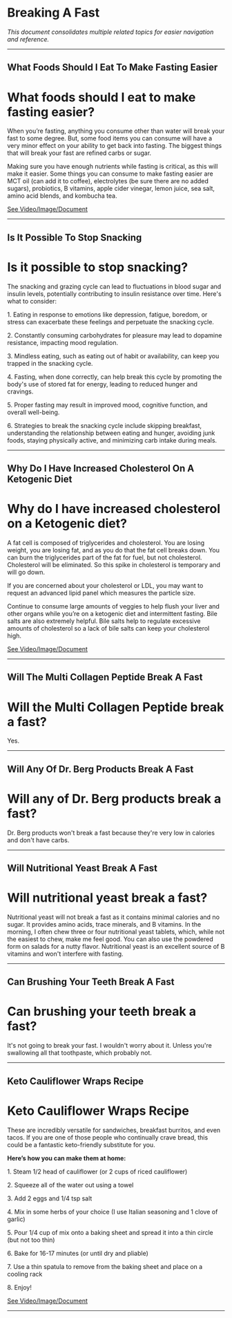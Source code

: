 # Breaking A Fast

*This document consolidates multiple related topics for easier navigation and reference.*

---

## What Foods Should I Eat To Make Fasting Easier

# What foods should I eat to make fasting easier?

When you’re fasting, anything you consume other than water will break your fast to some degree. But, some food items you can consume will have a very minor effect on your ability to get back into fasting. The biggest things that will break your fast are refined carbs or sugar.

Making sure you have enough nutrients while fasting is critical, as this will make it easier. Some things you can consume to make fasting easier are MCT oil (can add it to coffee), electrolytes (be sure there are no added sugars), probiotics, B vitamins, apple cider vinegar, lemon juice, sea salt, amino acid blends, and kombucha tea.

 [See Video/Image/Document](https://hls-player.drberg.com/asset?path=migrated-assets/14-things-to-consume-to-make-fasting-easier)

---

## Is It Possible To Stop Snacking

# Is it possible to stop snacking?

The snacking and grazing cycle can lead to fluctuations in blood sugar and insulin levels, potentially contributing to insulin resistance over time. Here's what to consider:

1\. Eating in response to emotions like depression, fatigue, boredom, or stress can exacerbate these feelings and perpetuate the snacking cycle.

2\. Constantly consuming carbohydrates for pleasure may lead to dopamine resistance, impacting mood regulation.

3\. Mindless eating, such as eating out of habit or availability, can keep you trapped in the snacking cycle.

4\. Fasting, when done correctly, can help break this cycle by promoting the body's use of stored fat for energy, leading to reduced hunger and cravings.

5\. Proper fasting may result in improved mood, cognitive function, and overall well-being.

6\. Strategies to break the snacking cycle include skipping breakfast, understanding the relationship between eating and hunger, avoiding junk foods, staying physically active, and minimizing carb intake during meals.

---

## Why Do I Have Increased Cholesterol On A Ketogenic Diet

# Why do I have increased cholesterol on a Ketogenic diet?

A fat cell is composed of triglycerides and cholesterol. You are losing weight, you are losing fat, and as you do that the fat cell breaks down. You can burn the triglycerides part of the fat for fuel, but not cholesterol. Cholesterol will be eliminated. So this spike in cholesterol is temporary and will go down.

If you are concerned about your cholesterol or LDL, you may want to request an advanced lipid panel which measures the particle size.

Continue to consume large amounts of veggies to help flush your liver and other organs while you’re on a ketogenic diet and intermittent fasting. Bile salts are also extremely helpful. Bile salts help to regulate excessive amounts of cholesterol so a lack of bile salts can keep your cholesterol high.

 [See Video/Image/Document](https://hls-player.drberg.com/asset?path=migrated-assets/keto-and-cholesterol-why-ldl-can-increase-on-low-carb-diet-drberg)

---

## Will The Multi Collagen Peptide Break A Fast

# Will the Multi Collagen Peptide break a fast?

Yes.

---

## Will Any Of Dr. Berg Products Break A Fast

# Will any of Dr. Berg products break a fast?

Dr. Berg products won't break a fast because they're very low in calories and don't have carbs.

---

## Will Nutritional Yeast Break A Fast

# Will nutritional yeast break a fast?

Nutritional yeast will not break a fast as it contains minimal calories and no sugar. It provides amino acids, trace minerals, and B vitamins. In the morning, I often chew three or four nutritional yeast tablets, which, while not the easiest to chew, make me feel good. You can also use the powdered form on salads for a nutty flavor. Nutritional yeast is an excellent source of B vitamins and won't interfere with fasting.

---

## Can Brushing Your Teeth Break A Fast

# Can brushing your teeth break a fast?

It's not going to break your fast. I wouldn't worry about it. Unless you're swallowing all that toothpaste, which probably not.

---

## Keto Cauliflower Wraps Recipe

# Keto Cauliflower Wraps Recipe

These are incredibly versatile for sandwiches, breakfast burritos, and even tacos. If you are one of those people who continually crave bread, this could be a fantastic keto-friendly substitute for you.

**Here’s how you can make them at home:**

1\. Steam 1/2 head of cauliflower (or 2 cups of riced cauliflower)

2\. Squeeze all of the water out using a towel

3\. Add 2 eggs and 1/4 tsp salt

4\. Mix in some herbs of your choice (I use Italian seasoning and 1 clove of garlic)

5\. Pour 1/4 cup of mix onto a baking sheet and spread it into a thin circle (but not too thin)

6\. Bake for 16-17 minutes (or until dry and pliable)

7\. Use a thin spatula to remove from the baking sheet and place on a cooling rack

8\. Enjoy!

 [See Video/Image/Document](https://hls-player.drberg.com/asset?path=migrated-assets/keto-cauliflower-wraps-recipe-drberg)

---
